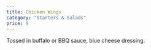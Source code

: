 ```yaml
---
title: Chicken Wings
category: "Starters & Salads"
price: 9
---
```

Tossed in buffalo or BBQ sauce, blue cheese dressing.